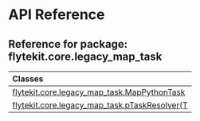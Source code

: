# API Reference

## Reference for package: flytekit.core.legacy_map_task

| Classes  |
| :------------- |
| [flytekit.core.legacy_map_task.MapPythonTask](flytekit_core_legacy_map_task_mappythontask) |
| [flytekit.core.legacy_map_task.pTaskResolver(T](flytekit_core_legacy_map_task_ptaskresolver_t) |
